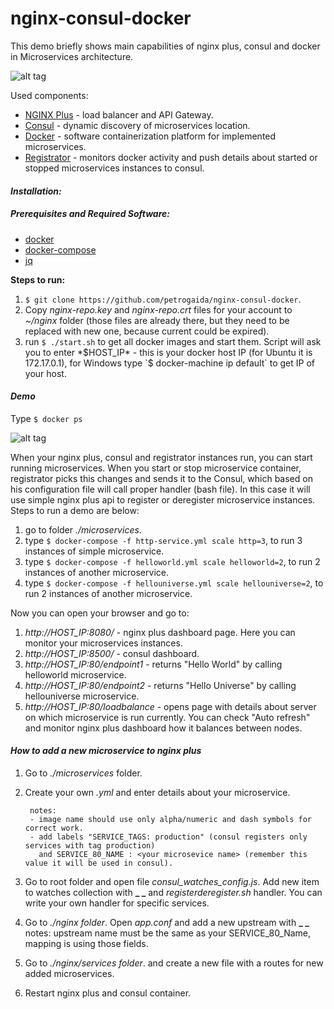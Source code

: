 # nginx-consul-docker
This demo briefly shows main capabilities of nginx plus, consul and docker in Microservices architecture.

![alt tag](http://s10.postimg.org/qctsvzjkp/nginx_diagram.png)

Used components:
* [NGINX Plus](http://nginx.com/) - load balancer and API Gateway.
* [Consul](https://www.consul.io/) - dynamic discovery of microservices location.
* [Docker](https://www.docker.com/) - software containerization platform  for implemented microservices.
* [Registrator](https://github.com/gliderlabs/registrator) - monitors docker activity and push details about started or stopped microservices instances to consul.

#### *Installation:*
##### Prerequisites and Required Software:

- [docker](https://www.docker.com/products/docker)
- [docker-compose](https://docs.docker.com/compose/install/)
- [jq](https://stedolan.github.io/jq/)

**Steps to run:**

1. `$ git clone https://github.com/petrogaida/nginx-consul-docker`.
2. Copy *nginx-repo.key* and *nginx-repo.crt* files for your account to *~/nginx* folder (those files are already there, but they need to be replaced with new one, because current could be expired).
3. run `$ ./start.sh` to get all docker images and start them. Script will ask you to enter *$HOST_IP* - this is your docker host IP (for Ubuntu it is 172.17.0.1), for Windows type `$ docker-machine ip default` to get IP of your host. 

#### *Demo*
Type `$ docker ps`

![alt tag](http://s9.postimg.org/lt55l4ai7/tttt.png)

When your nginx plus, consul and registrator instances run, you can start running microservices. When you start or stop microservice container, registrator picks this changes and sends it to the Consul, which based on his configuration file will call proper handler (bash file). In this case it will use simple nginx plus api to register or deregister microservice instances. Steps to run a demo are below:

1. go to folder *./microservices*.
2. type  `$ docker-compose -f http-service.yml scale http=3`, to run 3 instances of simple microservice.
3. type  `$ docker-compose -f helloworld.yml scale helloworld=2`, to run 2 instances of another microservice.
4. type  `$ docker-compose -f hellouniverse.yml scale hellouniverse=2`, to run 2 instances of another microservice.

Now you can open your browser and go to:

1. *http://HOST_IP:8080/* - nginx plus dashboard page. Here you can monitor your microservices instances.
2. *http://HOST_IP:8500/* - consul dashboard.
3. *http://HOST_IP:80/endpoint1* - returns "Hello World" by calling helloworld microservice.
4. *http://HOST_IP:80/endpoint2* - returns "Hello Universe" by calling hellouniverse microservice.
5. *http://HOST_IP:80/loadbalance* - opens page with details about server on which microservice is run currently. You can check "Auto refresh" and monitor nginx plus dashboard how it balances between nodes.

#### *How to add a new microservice to nginx plus*

1. Go to *./microservices* folder.
2. Create your own *<newmicroservicename>.yml* and enter details about your microservice.

        notes: 
        - image name should use only alpha/numeric and dash symbols for correct work. 
        - add labels "SERVICE_TAGS: production" (consul registers only services with tag production) 
          and SERVICE_80_NAME : <your microsevice name> (remember this value it will be used in consul).
3. Go to root folder and open file *consul_watches_config.js*. Add new item to watches collection with **_ <your microsevice name> _** and *registerderegister.sh* handler. You can write your own handler for specific services.
4. Go to *./nginx folder*. Open *app.conf* and add a new upstream with **_ <your microsevice name> _** 
    notes: upstream name must be the same as your SERVICE_80_Name, mapping is using those fields.
5. Go to *./nginx/services folder*. and create a new file with a routes for new added microservices.
6. Restart nginx plus and consul container.


